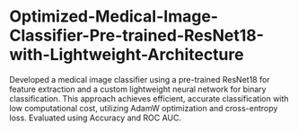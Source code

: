 # Optimized-Medical-Image-Classifier-Pre-trained-ResNet18-with-Lightweight-Architecture
Developed a medical image classifier using a pre-trained ResNet18 for feature extraction and a custom lightweight neural network for binary classification. This approach achieves efficient, accurate classification with low computational cost, utilizing AdamW optimization and cross-entropy loss. Evaluated using Accuracy and ROC AUC.
